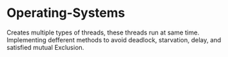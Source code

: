 # Operating-Systems

Creates multiple types of threads, these threads run at same time. Implementing defferent methods to avoid deadlock, starvation, delay, and satisfied mutual Exclusion. 
